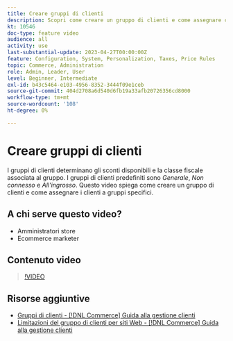 ```yaml
---
title: Creare gruppi di clienti
description: Scopri come creare un gruppo di clienti e come assegnare clienti a gruppi specifici, che determinano gli sconti disponibili e la classe fiscale associata.
kt: 10546
doc-type: feature video
audience: all
activity: use
last-substantial-update: 2023-04-27T00:00:00Z
feature: Configuration, System, Personalization, Taxes, Price Rules
topic: Commerce, Administration
role: Admin, Leader, User
level: Beginner, Intermediate
exl-id: b43c5464-e103-4956-8352-3444f09e1ceb
source-git-commit: 404d2708a6d540d6fb19a33afb20726356cd8000
workflow-type: tm+mt
source-wordcount: '108'
ht-degree: 0%

---
```


# Creare gruppi di clienti

I gruppi di clienti determinano gli sconti disponibili e la classe fiscale associata al gruppo. I gruppi di clienti predefiniti sono _Generale_, _Non connesso_ e _All&#39;ingrosso_. Questo video spiega come creare un gruppo di clienti e come assegnare i clienti a gruppi specifici.

## A chi serve questo video?

- Amministratori store
- Ecommerce marketer

## Contenuto video

>[!VIDEO](https://video.tv.adobe.com/v/3410170?quality=12&learn=on&captions=ita)

## Risorse aggiuntive

- [Gruppi di clienti - [!DNL Commerce] Guida alla gestione clienti](https://experienceleague.adobe.com/docs/commerce-admin/customers/customers-menu/customer-groups.html?lang=it)
- [Limitazioni del gruppo di clienti per siti Web - [!DNL Commerce] Guida alla gestione clienti](https://developer.adobe.com/commerce/php/development/components/indexing/optimization/#customer-group-limitations-by-websites)
